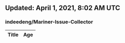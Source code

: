 ## Updated: April 1, 2021, 8:02 AM UTC


### indeedeng/Mariner-Issue-Collector
|**Title**|**Age**|
|:----|:----|